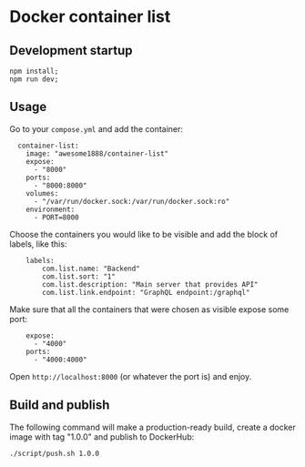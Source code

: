 # Docker container list

## Development startup

~~~~
npm install;
npm run dev;
~~~~

## Usage

Go to your `compose.yml` and add the container:
~~~~
  container-list:
    image: "awesome1888/container-list"
    expose:
      - "8000"
    ports:
      - "8000:8000"
    volumes:
      - "/var/run/docker.sock:/var/run/docker.sock:ro"
    environment:
      - PORT=8000
~~~~

Choose the containers you would like to be visible and add the block of labels, like this:
~~~~
    labels:
        com.list.name: "Backend"
        com.list.sort: "1"
        com.list.description: "Main server that provides API"
        com.list.link.endpoint: "GraphQL endpoint:/graphql"
~~~~

Make sure that all the containers that were chosen as visible expose some port:
~~~~
    expose:
      - "4000"
    ports:
      - "4000:4000"
~~~~

Open `http://localhost:8000` (or whatever the port is) and enjoy.

## Build and publish

The following command will make a production-ready build, create a docker image with tag "1.0.0" and publish to DockerHub:

~~~~
./script/push.sh 1.0.0
~~~~
